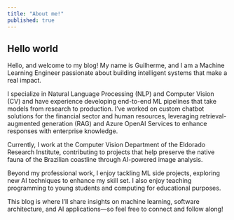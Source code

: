 ```yaml
---
title: "About me!"
published: true
---
```


## Hello world
Hello, and welcome to my blog! My name is Guilherme, and I am a Machine Learning Engineer passionate about building intelligent systems that make a real impact.

I specialize in Natural Language Processing (NLP) and Computer Vision (CV) and have experience developing end-to-end ML pipelines that take models from research to production. I’ve worked on custom chatbot solutions for the financial sector and human resources, leveraging retrieval-augmented generation (RAG) and Azure OpenAI Services to enhance responses with enterprise knowledge.

Currently, I work at the Computer Vision Department of the Eldorado Research Institute, contributing to projects that help preserve the native fauna of the Brazilian coastline through AI-powered image analysis.

Beyond my professional work, I enjoy tackling ML side projects, exploring new AI techniques to enhance my skill set.
I also enjoy teaching programming to young students and computing for educational purposes.

This blog is where I’ll share insights on machine learning, software architecture, and AI applications—so feel free to connect and follow along!